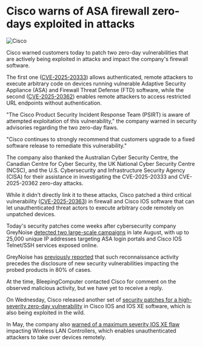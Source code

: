 # Cisco warns of ASA firewall zero-days exploited in attacks

![Cisco](https://www.bleepstatic.com/content/hl-images/2025/03/04/Cisco-headpic.jpg)

Cisco warned customers today to patch two zero-day vulnerabilities that are actively being exploited in attacks and impact the company's firewall software.

The first one ([CVE-2025-20333](https://sec.cloudapps.cisco.com/security/center/content/CiscoSecurityAdvisory/cisco-sa-asaftd-webvpn-z5xP8EUB)) allows authenticated, remote attackers to execute arbitrary code on devices running vulnerable Adaptive Security Appliance (ASA) and Firewall Threat Defense (FTD) software, while the second ([CVE-2025-20362](https://sec.cloudapps.cisco.com/security/center/content/CiscoSecurityAdvisory/cisco-sa-asaftd-webvpn-YROOTUW)) enables remote attackers to access restricted URL endpoints without authentication.

"The Cisco Product Security Incident Response Team (PSIRT) is aware of attempted exploitation of this vulnerability," the company warned in security advisories regarding the two zero-day flaws.

"Cisco continues to strongly recommend that customers upgrade to a fixed software release to remediate this vulnerability."

The company also thanked the Australian Cyber Security Centre, the Canadian Centre for Cyber Security, the UK National Cyber Security Centre (NCSC), and the U.S. Cybersecurity and Infrastructure Security Agency (CISA) for their assistance in investigating the CVE-2025-20333 and CVE-2025-20362 zero-day attacks.

While it didn't directly link it to these attacks, Cisco patched a third critical vulnerability ([CVE-2025-20363](https://sec.cloudapps.cisco.com/security/center/content/CiscoSecurityAdvisory/cisco-sa-http-code-exec-WmfP3h3O)) in firewall and Cisco IOS software that can let unauthenticated threat actors to execute arbitrary code remotely on unpatched devices.

Today's security patches come weeks after cybersecurity company GreyNoise [detected two large-scale campaigns](https://www.bleepingcomputer.com/news/security/surge-in-networks-scans-targeting-cisco-asa-devices-raise-concerns/) in late August, with up to 25,000 unique IP addresses targeting ASA login portals and Cisco IOS Telnet/SSH services exposed online.

GreyNoise has [previously reported](https://www.bleepingcomputer.com/news/security/spikes-in-malicious-activity-precede-new-cves-in-80-percent-of-cases/) that such reconnaissance activity precedes the disclosure of new security vulnerabilities impacting the probed products in 80% of cases.

At the time, BleepingComputer contacted Cisco for comment on the observed malicious activity, but we have yet to receive a reply.

On Wednesday, Cisco released another set of [security patches for a high-severity zero-day vulnerability](https://www.bleepingcomputer.com/news/security/cisco-warns-of-ios-zero-day-vulnerability-exploited-in-attacks/) in Cisco IOS and IOS XE software, which is also being exploited in the wild.

In May, the company also [warned of a maximum severity IOS XE flaw](https://www.bleepingcomputer.com/news/security/cisco-fixes-max-severity-ios-xe-flaw-letting-attackers-hijack-devices/) impacting Wireless LAN Controllers, which enables unauthenticated attackers to take over devices remotely.